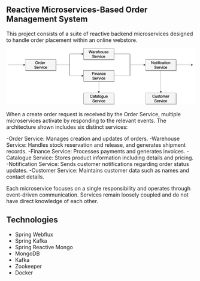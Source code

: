 ## Reactive Microservices-Based Order Management System

This project consists of a suite of reactive backend microservices designed to handle order placement within an online webstore.

![Architecture Diagram](/architecture.png)

When a create order request is received by the Order Service, multiple microservices activate by responding to the relevant events. The architecture shown includes six distinct services:

-Order Service: Manages creation and updates of orders.
-Warehouse Service: Handles stock reservation and release, and generates shipment records.
-Finance Service: Processes payments and generates invoices.
-Catalogue Service: Stores product information including details and pricing.
-Notification Service: Sends customer notifications regarding order status updates.
-Customer Service: Maintains customer data such as names and contact details.

Each microservice focuses on a single responsibility and operates through event-driven communication. Services remain loosely coupled and do not have direct knowledge of each other.

## Technologies

- Spring Webflux
- Spring Kafka
- Spring Reactive Mongo
- MongoDB
- Kafka
- Zookeeper
- Docker
